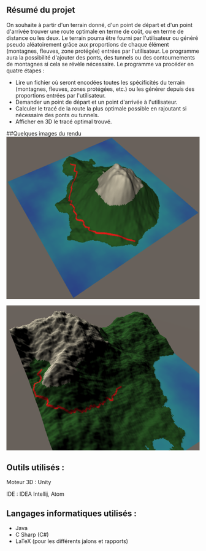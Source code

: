 ## Résumé du projet

On souhaite à partir d'un terrain donné, d'un point de départ et d'un point d'arrivée trouver une route optimale en terme de coût, ou en terme de distance ou les deux.
Le terrain pourra être fourni par l'utilisateur ou généré pseudo aléatoirement grâce aux proportions de chaque élément (montagnes, fleuves, zone protégée) entrées par l'utilisateur.
Le programme aura la possibilité d'ajouter des ponts, des tunnels ou des contournements de montagnes si cela se révèle nécessaire.
Le programme va procéder en quatre étapes :
- Lire un fichier où seront encodées toutes les spécificités du terrain (montagnes, fleuves, zones protégées, etc.) ou les générer depuis des proportions entrées par l'utilisateur.
- Demander un point de départ et un point d'arrivée à l'utilisateur.
- Calculer le tracé de la route la plus optimale possible en rajoutant si nécessaire des ponts ou tunnels.
- Afficher en 3D le tracé optimal trouvé.

##Quelques images du rendu
![rendu1](https://github.com/Cyril159/ProjetTraceurRoute/blob/main/rendu1.png)

![rendu2](https://github.com/Cyril159/ProjetTraceurRoute/blob/main/rendu2.png)

## Outils utilisés :
Moteur 3D : Unity

IDE : IDEA Intellij, Atom

## Langages informatiques utilisés :
+ Java
+ C Sharp (C#)
+ LaTeX (pour les différents jalons et rapports)
